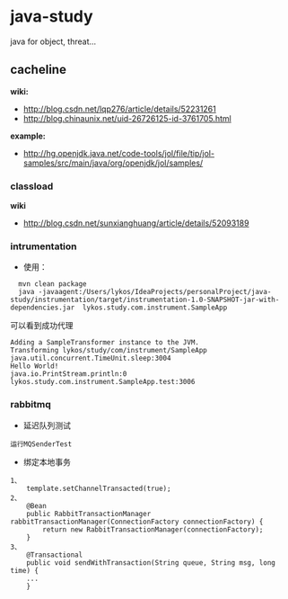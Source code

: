 # java-study
java for object, threat...

## cacheline
  **wiki:** 
  * http://blog.csdn.net/lqp276/article/details/52231261
  * http://blog.chinaunix.net/uid-26726125-id-3761705.html
  
  **example:** 
  * http://hg.openjdk.java.net/code-tools/jol/file/tip/jol-samples/src/main/java/org/openjdk/jol/samples/
  
### classload
  **wiki**
  * http://blog.csdn.net/sunxianghuang/article/details/52093189
### intrumentation
 * 使用：
  ```$xslt
    mvn clean package
    java -javaagent:/Users/lykos/IdeaProjects/personalProject/java-study/instrumentation/target/instrumentation-1.0-SNAPSHOT-jar-with-dependencies.jar  lykos.study.com.instrument.SampleApp

```
  可以看到成功代理
  ```$xslt
Adding a SampleTransformer instance to the JVM.
Transforming lykos/study/com/instrument/SampleApp
java.util.concurrent.TimeUnit.sleep:3004
Hello World!
java.io.PrintStream.println:0
lykos.study.com.instrument.SampleApp.test:3006
```
### rabbitmq
   * 延迟队列测试
   
   ```
   运行MQSenderTest
   ```
   * 绑定本地事务
   ```
   1、
       template.setChannelTransacted(true);
   2、
       @Bean
       public RabbitTransactionManager rabbitTransactionManager(ConnectionFactory connectionFactory) {
           return new RabbitTransactionManager(connectionFactory);
       }
   3、
       @Transactional
       public void sendWithTransaction(String queue, String msg, long time) {
       ...
       }
   ```